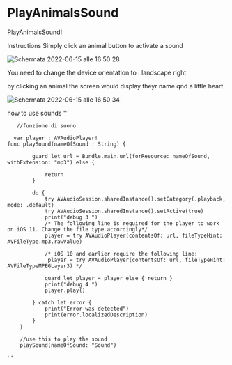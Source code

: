 # PlayAnimalsSound
PlayAnimalsSound!


Instructions
Simply click an animal button to activate a sound

![Schermata 2022-06-15 alle 16 50 28](https://user-images.githubusercontent.com/106954791/173858500-a131c04c-9a05-46f5-9f03-52c69a0fa2ca.png)


You need to change the device orientation to : landscape right

by clicking an animal the screen would display theyr name qnd a little heart

![Schermata 2022-06-15 alle 16 50 34](https://user-images.githubusercontent.com/106954791/173858250-f00606db-976a-4438-bf1c-d3e9d8d078c7.png)


how to use sounds
'''
       
       //funzione di suono
      
      var player : AVAudioPlayer!
    func playSound(nameOfSound : String) {
         
            guard let url = Bundle.main.url(forResource: nameOfSound, withExtension: "mp3") else {
         
                return
            }
            
            do {
                try AVAudioSession.sharedInstance().setCategory(.playback, mode: .default)
                try AVAudioSession.sharedInstance().setActive(true)
                print("debug 3 ")
                /* The following line is required for the player to work on iOS 11. Change the file type accordingly*/
                player = try AVAudioPlayer(contentsOf: url, fileTypeHint: AVFileType.mp3.rawValue)
                
                /* iOS 10 and earlier require the following line:
                 player = try AVAudioPlayer(contentsOf: url, fileTypeHint: AVFileTypeMPEGLayer3) */
                
                guard let player = player else { return }
                print("debug 4 ")
                player.play()
                
            } catch let error {
                print("Error was detected")
                print(error.localizedDescription)
            }
        }
        
        //use this to play the sound
        playSound(nameOfSound: "Sound")
'''
